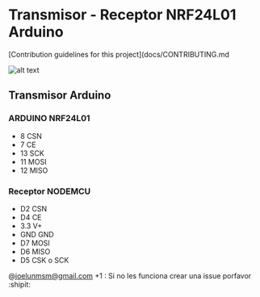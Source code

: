 # Transmisor - Receptor NRF24L01 Arduino

[Contribution guidelines for this project](docs/CONTRIBUTING.md

![alt text](https://aniavestidos.com/olo.jpeg)

## Transmisor Arduino

### ARDUINO  NRF24L01

- 8 		CSN
- 7 		CE
- 13 		SCK
- 11 		MOSI
- 12 		MISO


### Receptor NODEMCU

- D2       CSN
- D4       CE
- 3.3      V+
- GND      GND
- D7       MOSI 
- D6       MISO
- D5       CSK o SCK 

@joelunmsm@gmail.com +1 : Si no les funciona crear una issue porfavor :shipit: 
